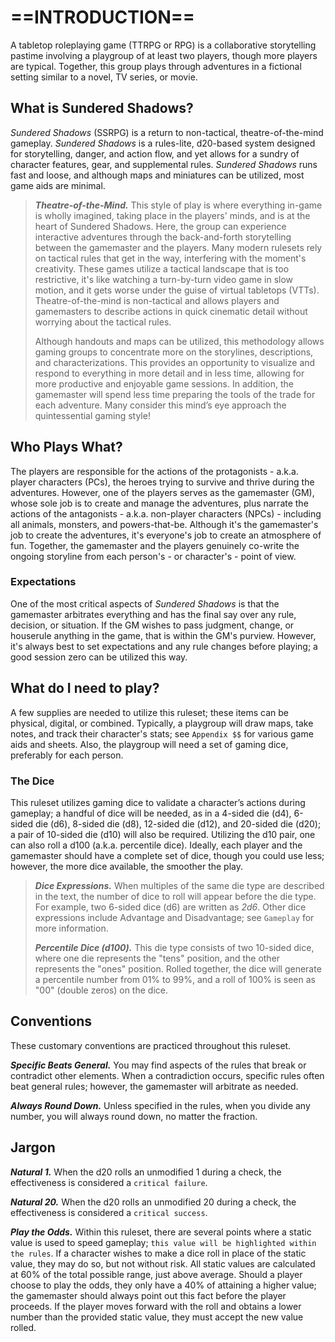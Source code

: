 # ==INTRODUCTION==

A tabletop roleplaying game (TTRPG or RPG) is a collaborative storytelling pastime involving a playgroup of at least two players, though more players are typical. Together, this group plays through adventures in a fictional setting similar to a novel, TV series, or movie.

## What is Sundered Shadows?

*Sundered Shadows* (SSRPG) is a return to non-tactical, theatre-of-the-mind gameplay. *Sundered Shadows* is a rules-lite, d20-based system designed for storytelling, danger, and action flow, and yet allows for a sundry of character features, gear, and supplemental rules. *Sundered Shadows* runs fast and loose, and although maps and miniatures can be utilized, most game aids are minimal.

> ***Theatre-of-the-Mind.*** This style of play is where everything in-game is wholly imagined, taking place in the players' minds, and is at the heart of Sundered Shadows. Here, the group can experience interactive adventures through the back-and-forth storytelling between the gamemaster and the players. Many modern rulesets rely on tactical rules that get in the way, interfering with the moment's creativity. These games utilize a tactical landscape that is too restrictive, it's like watching a turn-by-turn video game in slow motion, and it gets worse under the guise of virtual tabletops (VTTs). Theatre-of-the-mind is non-tactical and allows players and gamemasters to describe actions in quick cinematic detail without worrying about the tactical rules.
>
> Although handouts and maps can be utilized, this methodology allows gaming groups to concentrate more on the storylines, descriptions, and characterizations. This provides an opportunity to visualize and respond to everything in more detail and in less time, allowing for more productive and enjoyable game sessions. In addition, the gamemaster will spend less time preparing the tools of the trade for each adventure. Many consider this mind’s eye approach the quintessential gaming style!

## Who Plays What?

The players are responsible for the actions of the protagonists - a.k.a. player characters (PCs), the heroes trying to survive and thrive during the adventures. However, one of the players serves as the gamemaster (GM), whose sole job is to create and manage the adventures, plus narrate the actions of the antagonists - a.k.a. non-player characters (NPCs) - including all animals, monsters, and powers-that-be. Although it's the gamemaster's job to create the adventures, it's everyone's job to create an atmosphere of fun. Together, the gamemaster and the players genuinely co-write the ongoing storyline from each person's - or character's - point of view.

### Expectations

One of the most critical aspects of *Sundered Shadows* is that the gamemaster arbitrates everything and has the final say over any rule, decision, or situation. If the GM wishes to pass judgment, change, or houserule anything in the game, that is within the GM's purview. However, it's always best to set expectations and any rule changes before playing; a good session zero can be utilized this way.

## What do I need to play?

A few supplies are needed to utilize this ruleset; these items can be physical, digital, or combined. Typically, a playgroup will draw maps, take notes, and track their character's stats; see `Appendix $$` for various game aids and sheets. Also, the playgroup will need a set of gaming dice, preferably for each person.

### The Dice

This ruleset utilizes gaming dice to validate a character’s actions during gameplay; a handful of dice will be needed, as in a 4-sided die (d4), 6-sided die (d6), 8-sided die (d8), 12-sided die (d12), and 20-sided die (d20); a pair of 10-sided die (d10) will also be required. Utilizing the d10 pair, one can also roll a d100 (a.k.a. percentile dice). Ideally, each player and the gamemaster should have a complete set of dice, though you could use less; however, the more dice available, the smoother the play.

> ***Dice Expressions.*** When multiples of the same die type are described in the text, the number of dice to roll will appear before the die type. For example, two 6-sided dice (d6) are written as *2d6*. Other dice expressions include Advantage and Disadvantage; see `Gameplay` for more information.
>
> ***Percentile Dice (d100).*** This die type consists of two 10-sided dice, where one die represents the "tens" position, and the other represents the "ones" position. Rolled together, the dice will generate a percentile number from 01% to 99%, and a roll of 100% is seen as "00" (double zeros) on the dice.

## Conventions

These customary conventions are practiced throughout this ruleset.

***Specific Beats General.*** You may find aspects of the rules that break or contradict other elements. When a contradiction occurs, specific rules often beat general rules; however, the gamemaster will arbitrate as needed.

***Always Round Down.*** Unless specified in the rules, when you divide any number, you will always round down, no matter the fraction.

## Jargon

***Natural 1.*** When the d20 rolls an unmodified 1 during a check, the effectiveness is considered a `critical failure`.

***Natural 20.*** When the d20 rolls an unmodified 20 during a check, the effectiveness is considered a `critical success`.

***Play the Odds.*** Within this ruleset, there are several points where a static value is used to speed gameplay; `this value will be highlighted within the rules`. If a character wishes to make a dice roll in place of the static value, they may do so, but not without risk. All static values are calculated at 60% of the total possible range, just above average. Should a player choose to play the odds, they only have a 40% of attaining a higher value; the gamemaster should always point out this fact before the player proceeds. If the player moves forward with the roll and obtains a lower number than the provided static value, they must accept the new value rolled. <!--Can a player circumvent this with Inspiration?-->
